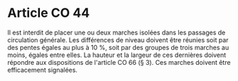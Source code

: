 # Article CO 44

Il est interdit de placer une ou deux marches isolées dans les passages de circulation générale. Les différences de niveau doivent être réunies soit par des pentes égales au plus à 10 %, soit par des groupes de trois marches au moins, égales entre elles. La hauteur et la largeur de ces dernières doivent répondre aux dispositions de l'article CO 66 (§ 3). Ces marches doivent être efficacement signalées.
